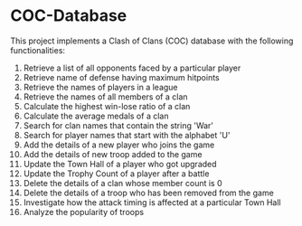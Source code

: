 # COC-Database

This project implements a Clash of Clans (COC) database with the following functionalities:

1. Retrieve a list of all opponents faced by a particular player
2. Retrieve name of defense having maximum hitpoints
3. Retrieve the names of players in a league
4. Retrieve the names of all members of a clan
5. Calculate the highest win-lose ratio of a clan
6. Calculate the average medals of a clan
7. Search for clan names that contain the string 'War'
8. Search for player names that start with the alphabet 'U'
9. Add the details of a new player who joins the game
10. Add the details of new troop added to the game
11. Update the Town Hall of a player who got upgraded
12. Update the Trophy Count of a player after a battle
13. Delete the details of a clan whose member count is 0
14. Delete the details of a troop who has been removed from the game
15. Investigate how the attack timing is affected at a particular Town Hall
16. Analyze the popularity of troops
